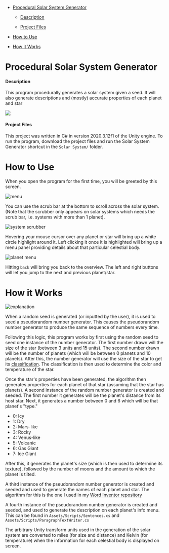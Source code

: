 - [Procedural Solar System Generator](#procedural-solar-system-generator)
      
     - [Description](#description)
     
     - [Project Files](#project-files)
- [How to Use](#how-to-use)
- [How it Works](#how-it-works)

# Procedural Solar System Generator

#### Description

This program procedurally generates a solar system given a seed. It will also generate descriptions and (mostly) accurate properties of each planet and star

![](https://cdn.discordapp.com/attachments/690652979036028929/875859511238328350/ezgif.com-gif-maker.gif)

#### Project Files

This project was written in C# in version 2020.3.12f1 of the Unity engine. To run the program, download the project files and run the Solar System Generator shortcut in the `Solar System/` folder. 

# How to Use

When you open the program for the first time, you will be greeted by this screen.

![menu](https://cdn.discordapp.com/attachments/690652979036028929/875866033641128006/unknown.png)

You can use the scrub bar at the bottom to scroll across the solar system. (Note that the scrubber only appears on solar systems which needs the scrub bar, i.e. systems with more than 1 planet). 

![system scrubber](https://cdn.discordapp.com/attachments/690652979036028929/875867799057231882/system_scrub_gif.gif)

Hovering your mouse cursor over any planet or star will bring up a white circle highlight around it. Left clicking it once it is highlighted will bring up a menu panel providing details about that particular celestial body. 

![planet menu](https://cdn.discordapp.com/attachments/690652979036028929/875866611318399046/unknown.png)

Hitting `back` will bring you back to the overview. The left and right buttons will let you jump to the next and previous planet/star. 


# How it Works

![explanation](https://cdn.discordapp.com/attachments/690652979036028929/875876449981202442/solar_system_explanation.png)

When a random seed is generated (or inputted by the user), it is used to seed a pseudorandom number generator. This causes the pseudorandom number generator to produce the same sequence of numbers every time.

Following this logic, this program works by first using the random seed to seed one instance of the number generator. The first number drawn will the size of the star (between 3 units and 15 units). The second number drawn will be the number of planets (which will be between 0 planets and 10 planets). After this, the number generator will use the size of the star to get its [classification](https://en.wikipedia.org/wiki/Stellar_classification). The classification is then used to determine the color and temperature of the star. 

Once the star's properties have been generated, the algorithm then generates properties for each planet of that star (assuming that the star has planets). A second instance of the random number generator is created and seeded. The first number it generates will be the planet's distance from its host star. Next, it generates a number between 0 and 6 which will be that planet's "type." 

* 0: Icy
* 1: Dry
* 2: Mars-like 
* 3: Rocky
* 4: Venus-like
* 5: Volcanic
* 6: Gas Giant
* 7: Ice Giant

After this, it generates the planet's size (which is then used to determine its texture), followed by the number of moons and the amount to which the planet is tilted. 

A third instance of the pseudorandom number generator is created and seeded and used to generate the names of each planet and star. The algorithm for this is the one I used in my [Word Inventor repository](https://github.com/iconsumeplutonium/word-inventor)

A fourth instance of the pseudorandom number generator is created and seeded, and used to generate the description on each planet's info menu. This can be found in `Assets/Scripts/Sentences.cs` and `Assets/Scripts/ParagraphTextWriter.cs`


The arbitrary Unity transform units used in the generation of the solar system are converted to miles (for size and distance) and Kelvin (for temperature) when the information for each celestial body is displayed on screen. 
